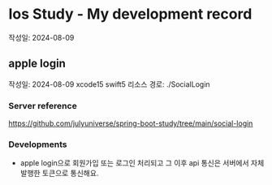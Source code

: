 # Ios Study - My development record

작성일: 2024-08-09

## apple login

작성일: 2024-08-09
xcode15
swift5
리소스 경로: ./SocialLogin

### Server reference

https://github.com/julyuniverse/spring-boot-study/tree/main/social-login

### Developments

- apple login으로 회원가입 또는 로그인 처리되고 그 이후 api 통신은 서버에서 자체 발행한 토큰으로 통신해요.
